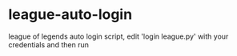 # league-auto-login
league of legends auto login script, edit 'login league.py' with your credentials and then run
